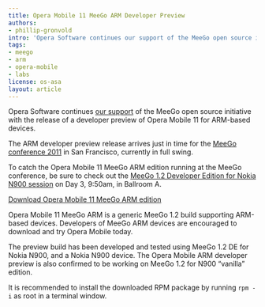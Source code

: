 ```yaml
---
title: Opera Mobile 11 MeeGo ARM Developer Preview
authors:
- phillip-gronvold
intro: 'Opera Software continues our support of the MeeGo open source initiative with the release of a developer preview of Opera Mobile 11 for ARM-based devices.'
tags:
- meego
- arm
- opera-mobile
- labs
license: os-asa
layout: article
---
```


Opera Software continues [our support][1] of the MeeGo open source initiative with the release of a developer preview of Opera Mobile 11 for ARM-based devices.

[1]: http://labs.opera.com/news/2011/03/22/

The ARM developer preview release arrives just in time for the [MeeGo conference 2011][2] in San Francisco, currently in full swing.

[2]: http://sf2011.meego.com/

To catch the Opera Mobile 11 MeeGo ARM edition running at the MeeGo conference, be sure to check out the [MeeGo 1.2 Developer Edition for Nokia N900 session][3] on Day 3, 9:50am, in Ballroom A.

[3]: http://sf2011.meego.com/program/sessions/meego-12-developer-edition-nokia-n900

[Download Opera Mobile 11 MeeGo ARM edition][4]

[4]: http://www.opera.com/download/get.pl?sub=++++&id=33726&location=320&nothanks=yes

Opera Mobile 11 MeeGo ARM is a generic MeeGo 1.2 build supporting ARM-based devices. Developers of MeeGo ARM devices are encouraged to download and try Opera Mobile today.

The preview build has been developed and tested using MeeGo 1.2 DE for Nokia N900, and a Nokia N900 device. The Opera Mobile ARM developer preview is also confirmed to be working on MeeGo 1.2 for N900 “vanilla” edition.

It is recommended to install the downloaded RPM package by running `rpm -i` as root in a terminal window.
